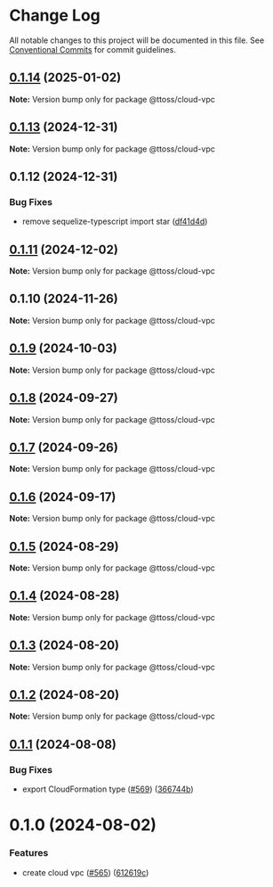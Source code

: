 # Change Log

All notable changes to this project will be documented in this file.
See [Conventional Commits](https://conventionalcommits.org) for commit guidelines.

## [0.1.14](https://github.com/ttoss/ttoss/compare/@ttoss/cloud-vpc@0.1.13...@ttoss/cloud-vpc@0.1.14) (2025-01-02)

**Note:** Version bump only for package @ttoss/cloud-vpc

## [0.1.13](https://github.com/ttoss/ttoss/compare/@ttoss/cloud-vpc@0.1.12...@ttoss/cloud-vpc@0.1.13) (2024-12-31)

**Note:** Version bump only for package @ttoss/cloud-vpc

## 0.1.12 (2024-12-31)

### Bug Fixes

- remove sequelize-typescript import star ([df41d4d](https://github.com/ttoss/ttoss/commit/df41d4d03b7696cb2f30648e91f56e9e2cad8013))

## [0.1.11](https://github.com/ttoss/ttoss/compare/@ttoss/cloud-vpc@0.1.10...@ttoss/cloud-vpc@0.1.11) (2024-12-02)

**Note:** Version bump only for package @ttoss/cloud-vpc

## 0.1.10 (2024-11-26)

**Note:** Version bump only for package @ttoss/cloud-vpc

## [0.1.9](https://github.com/ttoss/ttoss/compare/@ttoss/cloud-vpc@0.1.8...@ttoss/cloud-vpc@0.1.9) (2024-10-03)

**Note:** Version bump only for package @ttoss/cloud-vpc

## [0.1.8](https://github.com/ttoss/ttoss/compare/@ttoss/cloud-vpc@0.1.7...@ttoss/cloud-vpc@0.1.8) (2024-09-27)

**Note:** Version bump only for package @ttoss/cloud-vpc

## [0.1.7](https://github.com/ttoss/ttoss/compare/@ttoss/cloud-vpc@0.1.6...@ttoss/cloud-vpc@0.1.7) (2024-09-26)

**Note:** Version bump only for package @ttoss/cloud-vpc

## [0.1.6](https://github.com/ttoss/ttoss/compare/@ttoss/cloud-vpc@0.1.5...@ttoss/cloud-vpc@0.1.6) (2024-09-17)

**Note:** Version bump only for package @ttoss/cloud-vpc

## [0.1.5](https://github.com/ttoss/ttoss/compare/@ttoss/cloud-vpc@0.1.4...@ttoss/cloud-vpc@0.1.5) (2024-08-29)

**Note:** Version bump only for package @ttoss/cloud-vpc

## [0.1.4](https://github.com/ttoss/ttoss/compare/@ttoss/cloud-vpc@0.1.3...@ttoss/cloud-vpc@0.1.4) (2024-08-28)

**Note:** Version bump only for package @ttoss/cloud-vpc

## [0.1.3](https://github.com/ttoss/ttoss/compare/@ttoss/cloud-vpc@0.1.2...@ttoss/cloud-vpc@0.1.3) (2024-08-20)

**Note:** Version bump only for package @ttoss/cloud-vpc

## [0.1.2](https://github.com/ttoss/ttoss/compare/@ttoss/cloud-vpc@0.1.1...@ttoss/cloud-vpc@0.1.2) (2024-08-20)

**Note:** Version bump only for package @ttoss/cloud-vpc

## [0.1.1](https://github.com/ttoss/ttoss/compare/@ttoss/cloud-vpc@0.1.0...@ttoss/cloud-vpc@0.1.1) (2024-08-08)

### Bug Fixes

- export CloudFormation type ([#569](https://github.com/ttoss/ttoss/issues/569)) ([366744b](https://github.com/ttoss/ttoss/commit/366744bc70dbf41062421e3e42a3e91c786cbb28))

# 0.1.0 (2024-08-02)

### Features

- create cloud vpc ([#565](https://github.com/ttoss/ttoss/issues/565)) ([612619c](https://github.com/ttoss/ttoss/commit/612619cfd28fdae2e63013c91f919a392d7ffa3a))
